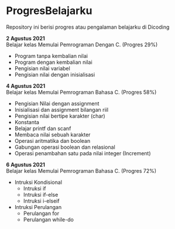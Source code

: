 # ProgresBelajarku
Repository ini berisi progres atau pengalaman belajarku di Dicoding

**2 Agustus 2021**  
Belajar kelas Memulai Pemrograman Dengan C. (Progres 29%)
  * Program tanpa kembalian nilai
  * Program dengan kembalian nilai
  * Pengisian nilai variabel
  * Pengisian nilai dengan inisialisasi

**4 Agustus 2021**  
Belajar kelas Memulai Pemrograman Bahasa C. (Progres 58%)
  * Pengisian Nilai dengan assignment
  * Inisialisasi dan assignment bilangan riil
  * Pengisian nilai bertipe karakter (char)
  * Konstanta
  * Belajar printf dan scanf
  * Membaca nilai sebuah karakter
  * Operasi aritmatika dan boolean
  * Gabungan operasi boolean dan relasional
  * Operasi penambahan satu pada nilai integer (Increment)

**6 Agustus 2021**  
Belajar kelas Memulai Pemrograman Bahasa C. (Progres 72%)
  * Intruksi Kondisional
    * Intruksi if
    * Intruksi if-else
    * Intruksi i-elseif
  * Intruksi Perulangan
    * Perulangan for
    * Perulangan while-do
